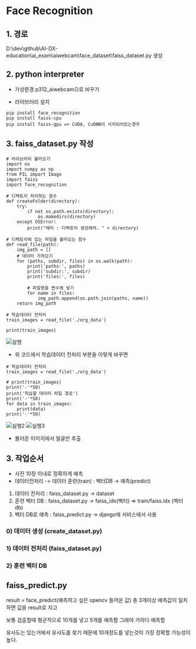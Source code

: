 # Face Recognition 

## 1. 경로
D:\dev\github\AI-DX-education\ai_exam\aiwebcam\face_dataset\faiss_dataset.py 생성

## 2. python interpreter 
* 가상환경 p312_aiwebcam으로 바꾸기

* 라이브러리 설치
```
pip install face_recognition
pip install faiss-cpu
pip install faiss-gpu => CUDA, CuDNN이 서치되어있는경우
```

## 3. faiss_dataset.py 작성
```
# 라이브러리 불러오기
import os
import numpy as np
from PIL import Image
import faiss
import face_recognition

# 디렉토리 처리하는 함수
def createFolder(directory):
    try:
        if not os.path.exists(directory):
            os.makedirs(directory)
    except OSError:
        print("에러 : 디렉토리 생성에러. " + directory)

# 디렉토리에 있는 파일을 불러오는 함수
def read_file(path):
    img_path = []
    # 데이터 가져오기
    for (paths, subdir, files) in os.walk(path):
        print('paths:', paths)
        print('subdir:', subdir)
        print('files:', files)
        
        # 파일명을 변수에 넣기
        for name in files:
            img_path.append(os.path.join(paths, name))
    return img_path

# 학습데이터 전처리
train_images = read_file('./org_data')

print(train_images)
```

![실행]()

* 위 코드에서 학습데이터 전처리 부분을 이렇게 바꾸면
```
# 학습데이터 전처리
train_images = read_file('./org_data')

# print(train_images)
print('-'*50)
print('학습할 데이터 파일 경로')
print('-'*50)
for data in train_images:
    print(data)
print('-'*50)
```
![실행2]()
![실행3]()

* 불러온 이미지에서 얼굴만 추출 

## 3. 작업순서
* 사진 10장 이내로 정확하게 예측
* 데이터전처리 -> 데이터 훈련(train) : 벡터DB -> 예측(predict)
1. 데이터 전처리 : faiss_dataset.py -> dataset
2. 훈련 벡터 DB : faiss_dataset.py -> faiss_idx(벡터)
=> train/faiss.idx (벡터 db)
3. 벡터 DB로 예측 : faiss_predict.py -> django에 서비스에서 사용

### 0) 데이터 생성 (create_dataset.py)


### 1) 데이터 전처리 (faiss_dataset.py)

### 2) 훈련 벡터 DB



## faiss_predict.py
result = face_predict(예측하고 싶은 opencv 들어온 값)
총 3개이상 예측값이 일치하면 값을 result로 치고

보통 검출할때 평균적으로 10개를 넣고 5개를 예측함
그래야 거의다 예측함

유사도는 있는거에서 유사도를 찾기 때문에 10개정도를 넣는것이 가장 정확할 가능성이 높다.


